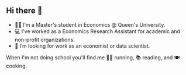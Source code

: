 ## Hi there 👋

- 👨‍🎓 I’m a Master's student in Economics @ Queen's University.
- 💻 I've worked as a Economics Research Assistant for academic and non-profit organizations.
- 👔 I’m looking for work as an economist or data scientist.

When I'm not doing school you'll find me 🏃‍♂️ running, 📚 reading, and 🍽️ cooking.
